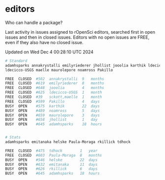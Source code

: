 # editors

Who can handle a package?

Last activity in issues assigned to rOpenSci editors, searched first in open
issues and then in closed issues. Editors with no open issues are FREE, even if
they also have no closed issue.


Updated on Wed Dec 4 00:28:10 UTC 2024

```bash
# Standard
adamhsparks annakrystalli emilyriederer jhollist jooolia karthik ldecicco
ldecicco-USGS maelle maurolepore noamross Pakillo

FREE  CLOSED  #502  annakrystalli  9   months
FREE  CLOSED  #619  emilyriederer  8   months
FREE  CLOSED  #648  jooolia        4   months
FREE  CLOSED  #625  ldecicco-USGS  1   month
FREE  CLOSED  #39   sckott,maelle  1   month
FREE  CLOSED  #599  Pakillo        4   days
BUSY  OPEN    #575  karthik        22  days
BUSY  OPEN    #489  noamross       5   days
BUSY  OPEN    #659  maurolepore    3   days
BUSY  OPEN    #658  jhollist       1   day
BUSY  OPEN    #645  adamhsparks    18  hours


# Stats
adamhsparks emitanaka helske Paula-Moraga rkillick tdhock

FREE  CLOSED  #475  tdhock        1   year
FREE  CLOSED  #603  Paula-Moraga  8   months
BUSY  OPEN    #546  helske        22  days
BUSY  OPEN    #632  emitanaka     11  days
BUSY  OPEN    #626  rkillick      6   days
BUSY  OPEN    #645  adamhsparks   18  hours
```
